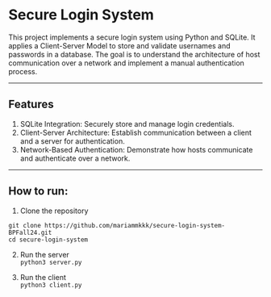 # Secure Login System

This project implements a secure login system using Python and SQLite. It applies a Client-Server Model to store and validate usernames and passwords in 
a database. The goal is to understand the architecture of host communication over a network and implement a manual authentication process.

---

## Features

1. SQLite Integration: Securely store and manage login credentials.
2. Client-Server Architecture: Establish communication between a client and a server for authentication.
3. Network-Based Authentication: Demonstrate how hosts communicate and authenticate over a network.

---

## How to run:
1. Clone the repository
```
git clone https://github.com/mariammkkk/secure-login-system-BPFall24.git
cd secure-login-system
```
2. Run the server\
`python3 server.py`

3. Run the client\
`python3 client.py`
